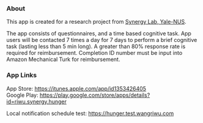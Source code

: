 ### About

This app is created for a research project from [Synergy Lab, Yale-NUS](http://synergylab.commons.yale-nus.edu.sg).

The app consists of questionnaires, and a time based cognitive task. App users will be contacted 7 times a day for 7 days to perform a brief cognitive task (lasting less than 5 min long). A greater than 80% response rate is required for reimbursement. Completion ID number must be input into Amazon Mechanical Turk for reimbursement.

### App Links

App Store: https://itunes.apple.com/app/id1353426405  
Google Play: https://play.google.com/store/apps/details?id=riwu.synergy.hunger

Local notification schedule test: https://hunger.test.wangriwu.com

